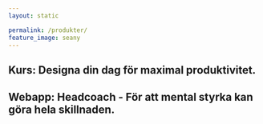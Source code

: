```yaml
---
layout: static

permalink: /produkter/
feature_image: seany
---
```


## Kurs: Designa din dag för maximal produktivitet.

## Webapp: Headcoach - För att mental styrka kan göra hela skillnaden.